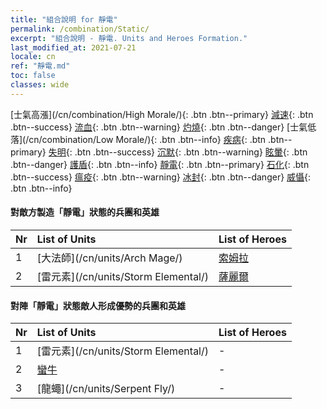```yaml
---
title: "組合說明 for 靜電"
permalink: /combination/Static/
excerpt: "組合說明 - 靜電. Units and Heroes Formation."
last_modified_at: 2021-07-21
locale: cn
ref: "靜電.md"
toc: false
classes: wide
---
```


  [士氣高漲](/cn/combination/High Morale/){: .btn .btn--primary} [減速](/cn/combination/Slow/){: .btn .btn--success} [流血](/cn/combination/Bleeding/){: .btn .btn--warning} [灼燒](/cn/combination/Burning/){: .btn .btn--danger} [士氣低落](/cn/combination/Low Morale/){: .btn .btn--info} [疾病](/cn/combination/Disease/){: .btn .btn--primary} [失明](/cn/combination/Blind/){: .btn .btn--success} [沉默](/cn/combination/Silence/){: .btn .btn--warning} [眩暈](/cn/combination/Stun/){: .btn .btn--danger} [護盾](/cn/combination/Shield/){: .btn .btn--info} [靜電](/cn/combination/Static/){: .btn .btn--primary} [石化](/cn/combination/Petrify/){: .btn .btn--success} [瘟疫](/cn/combination/Plague/){: .btn .btn--warning} [冰封](/cn/combination/Freeze/){: .btn .btn--danger} [威懾](/cn/combination/Deterrence/){: .btn .btn--info} 


#### 對敵方製造「靜電」狀態的兵團和英雄

  | Nr |  List of Units  | List of Heroes | 
  |:---|:----------------|:---------------| 
  | 1 | [大法師](/cn/units/Arch Mage/) | [索姆拉](/cn/heroes/Solmyr/) |
  | 2 | [雷元素](/cn/units/Storm Elemental/) | [薩麗爾](/cn/heroes/Ciele/) |


#### 對陣「靜電」狀態敵人形成優勢的兵團和英雄

  | Nr |  List of Units  | List of Heroes | 
  |:---|:----------------|:---------------| 
  | 1 | [雷元素](/cn/units/Storm Elemental/) | - |
  | 2 | [蠻牛](/cn/units/Gorgon/) | - |
  | 3 | [龍蠅](/cn/units/Serpent Fly/) | - |
